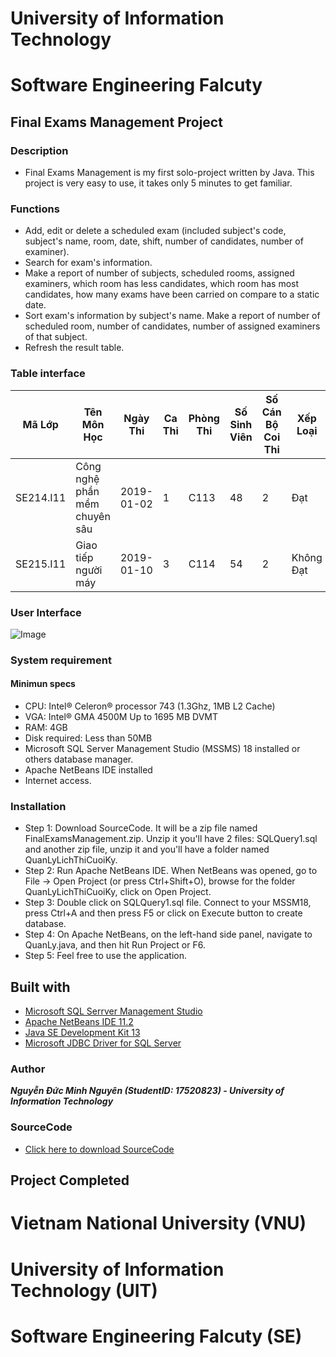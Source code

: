 # University of Information Technology
# Software Engineering Falcuty
## Final Exams Management Project

### Description
- Final Exams Management is my first solo-project written by Java. This project is very easy to use, it takes only 5 minutes to get familiar.

### Functions
- Add, edit or delete a scheduled exam (included subject's code, subject's name, room, date, shift, number of candidates, number of examiner).
- Search for exam's information.
- Make a report of number of subjects, scheduled rooms, assigned examiners, which room has less candidates, which room has most candidates, how many exams have been carried on compare to a static date.
- Sort exam's information by subject's name. Make a report of number of scheduled room, number of candidates, number of assigned examiners of that subject.
- Refresh the result table.

### Table interface
| Mã Lớp | Tên Môn Học | Ngày Thi | Ca Thi | Phòng Thi | Số Sinh Viên | Số Cán Bộ Coi Thi | Xếp Loại |
| - | - | - | - | - | - | - | - |
| SE214.I11 | Công nghệ phần mềm chuyên sâu | 2019-01-02 | 1 | C113 | 48 | 2 | Đạt |
| SE215.I11 | Giao tiếp người máy | 2019-01-10 | 3 | C114 | 54 | 2 | Không Đạt |

### User Interface
![Image](https://i.imgur.com/SlSU5L8.png)

### System requirement
#### Minimun specs
- CPU: Intel® Celeron® processor 743 (1.3Ghz, 1MB L2 Cache)
- VGA: Intel® GMA 4500M Up to 1695 MB DVMT
- RAM: 4GB
- Disk required: Less than 50MB
- Microsoft SQL Server Management Studio (MSSMS) 18 installed or others database manager.
- Apache NetBeans IDE installed
- Internet access.

### Installation
- Step 1: Download SourceCode. It will be a zip file named FinalExamsManagement.zip. Unzip it you'll have 2 files: SQLQuery1.sql and another zip file, unzip it and you'll have a folder named QuanLyLichThiCuoiKy.
- Step 2: Run Apache NetBeans IDE. When NetBeans was opened, go to File -> Open Project (or press Ctrl+Shift+O), browse for the folder QuanLyLichThiCuoiKy, click on Open Project.
- Step 3: Double click on SQLQuery1.sql file. Connect to your MSSM18, press Ctrl+A and then press F5 or click on Execute button to create database.
- Step 4: On Apache NetBeans, on the left-hand side panel, navigate to QuanLy.java, and then hit Run Project or F6.
- Step 5: Feel free to use the application.

## Built with
- [Microsoft SQL Serrver Management Studio](https://www.microsoft.com/en-us/sql-server/sql-server-downloads)
- [Apache NetBeans IDE 11.2](https://netbeans.apache.org/download/nb112/nb112.html)
- [Java SE Development Kit 13](https://www.oracle.com/technetwork/java/javase/downloads/jdk13-downloads-5672538.html)
- [Microsoft JDBC Driver for SQL Server](https://www.microsoft.com/en-us/download/details.aspx?id=58505)

### Author
***Nguyễn Đức Minh Nguyên (StudentID: 17520823) - University of Information Technology***

### SourceCode
- [Click here to download SourceCode](https://drive.google.com/file/d/1ZnKMp129ofz_tXNTVEKF5V5SJKjCJx7s/view?usp=sharing)

## Project Completed

# Vietnam National University (VNU)
# University of Information Technology (UIT)
# Software Engineering Falcuty (SE)
